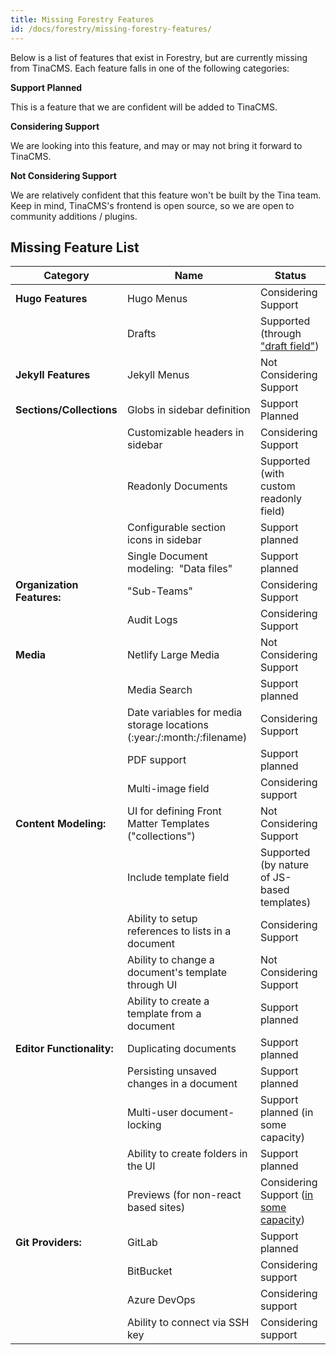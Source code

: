 ```yaml
---
title: Missing Forestry Features
id: /docs/forestry/missing-forestry-features/
---
```


Below is a list of features that exist in Forestry, but are currently missing from TinaCMS. Each feature falls in one of the following categories:

**Support Planned**

This is a feature that we are confident will be added to TinaCMS.

**Considering Support**

We are looking into this feature, and may or may not bring it forward to TinaCMS.

**Not Considering Support**

We are relatively confident that this feature won't be built by the Tina team.
Keep in mind, TinaCMS's frontend is open source, so we are open to community additions / plugins.

## Missing Feature List

| Category                   | Name                                                                  | Status                                                                                          |
| -------------------------- | --------------------------------------------------------------------- | ----------------------------------------------------------------------------------------------- |
| **Hugo Features**          | Hugo Menus                                                            | Considering Support                                                                             |
|                            | Drafts                                                                | Supported (through ["draft field"](/docs/forestry/drafts/))                                     |
| **Jekyll Features**        | Jekyll Menus                                                          | Not Considering Support                                                                         |
| **Sections/Collections**   | Globs in sidebar definition                                           | Support Planned                                                                                 |
|                            | Customizable headers in sidebar                                       | Considering Support                                                                             |
|                            | Readonly Documents                                                    | Supported (with custom readonly field)                                                          |
|                            | Configurable section icons in sidebar                                 | Support planned                                                                                 |
|                            | Single Document modeling:  "Data files"                               | Support planned                                                                                 |
| **Organization Features:** | "Sub-Teams"                                                           | Considering Support                                                                             |
|                            | Audit Logs                                                            | Considering Support                                                                             |
| **Media**                  | Netlify Large Media                                                   | Not Considering Support                                                                         |
|                            | Media Search                                                          | Support planned                                                                                 |
|                            | Date variables for media storage locations (:year:/:month:/:filename) | Considering Support                                                                             |
|                            | PDF support                                                           | Support planned                                                                                 |
|                            | Multi-image field                                                     | Considering support                                                                             |
| **Content Modeling:**      | UI for defining Front Matter Templates ("collections")                | Not Considering Support                                                                         |
|                            | Include template field                                                | Supported (by nature of JS-based templates)                                                     |
|                            | Ability to setup references to lists in a document                    | Considering Support                                                                             |
|                            | Ability to change a document's template through UI                    | Not Considering Support                                                                         |
|                            | Ability to create a template from a document                          | Support planned                                                                                 |
| **Editor Functionality:**  | Duplicating documents                                                 | Support planned                                                                                 |
|                            | Persisting unsaved changes in a document                              | Support planned                                                                                 |
|                            | Multi-user document-locking                                           | Support planned (in some capacity)                                                              |
|                            | Ability to create folders in the UI                                   | Support planned                                                                                 |
|                            | Previews (for non-react based sites)                                  | Considering Support ([in some capacity]("https://github.com/tinacms/tinacms/discussions/3509")) |
| **Git Providers:**         | GitLab                                                                | Support planned                                                                                 |
|                            | BitBucket                                                             | Considering support                                                                             |
|                            | Azure DevOps                                                          | Considering support                                                                             |
|                            | Ability to connect via SSH key                                        | Considering support                                                                             |
